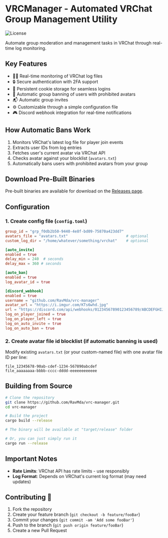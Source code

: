 # VRCManager - Automated VRChat Group Management Utility

![License](https://img.shields.io/badge/License-CC%20BY--NC--SA%204.0-lightgrey.svg)

Automate group moderation and management tasks in VRChat through real-time log monitoring.

## Key Features

- 🕵️‍♂️ Real-time monitoring of VRChat log files
- 🔒 Secure authentication with 2FA support
- 🧾 Persistent cookie storage for seamless logins
- 🚫 Automatic group banning of users with prohibited avatars
- 📬 Automatic group invites
- ⚙️ Customizable through a simple configuration file
- 🎮 Discord webhook integration for real-time notifications

## How Automatic Bans Work

1. Monitors VRChat's latest log file for player join events
2. Extracts user IDs from log entries
3. Fetches user's current avatar via VRChat API
4. Checks avatar against your blocklist (`avatars.txt`)
5. Automatically bans users with prohibited avatars from your group

## Download Pre-Built Binaries

Pre-built binaries are available for download on the [Releases page](https://github.com/RavMda/vrc-manager/releases).

## Configuration

### 1. Create config file (`config.toml`)
```toml
group_id = "grp_f0db2b50-9440-4e8f-bd09-75870a423dd7"
avatars_file = "avatars.txt"                          # optional
custom_log_dir = "/home/whatever/something/vrchat"    # optional

[auto_invite]
enabled = true
delay_min = 240  # seconds
delay_max = 360 # seconds

[auto_ban]
enabled = true
log_avatar_id = true

[discord_webhook]
enabled = true
username = "github.com/RavMda/vrc-manager"
avatar_url = "https://i.imgur.com/KTs6whd.jpg"
url = "https://discord.com/api/webhooks/01234567890123456789/ABCDEFGHIJKLMNOPQRSTUVWXYZ012345"
log_on_player_joined = true
log_on_player_left = true
log_on_auto_invite = true
log_on_auto_ban = true
```

### 2. Create avatar file id blocklist (if automatic banning is used)
Modify existing `avatars.txt` (or your custom-named file) with one avatar file ID per line:
```
file_12345678-90ab-cdef-1234-567890abcdef
file_aaaaaaaa-bbbb-cccc-dddd-eeeeeeeeeeee
```

## Building from Source

```bash
# Clone the repository
git clone https://github.com/RavMda/vrc-manager.git    
cd vrc-manager

# Build the project
cargo build --release

# The binary will be available at "target/release" folder

# Or, you can just simply run it
cargo run --release
```

## Important Notes
- **Rate Limits**: VRChat API has rate limits - use responsibly
- **Log Format**: Depends on VRChat's current log format (may need updates)

## Contributing 🤝
1. Fork the repository
2. Create your feature branch (`git checkout -b feature/fooBar`)
3. Commit your changes (`git commit -am 'Add some fooBar'`)
4. Push to the branch (`git push origin feature/fooBar`)
5. Create a new Pull Request
